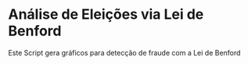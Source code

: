 # Análise de Eleições via Lei de Benford
 Este Script gera gráficos para detecção de fraude com a Lei de Benford
